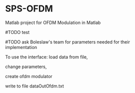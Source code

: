 # SPS-OFDM
Matlab project for OFDM Modulation in Matlab

#TODO test

#TODO ask Boleslaw's team for parameters needed for their implementation

To use the interface:
load data from file,

change parameters,

create ofdm modulator

write to file dataOutOfdm.txt
